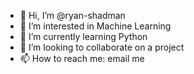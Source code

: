 - 👋 Hi, I’m @ryan-shadman
- 👀 I’m interested in Machine Learning
- 🌱 I’m currently learning Python
- 💞️ I’m looking to collaborate on a project
- 📫 How to reach me: email me

<!---
ryan-shadman/ryan-shadman is a ✨ special ✨ repository because its `README.md` (this file) appears on your GitHub profile.
You can click the Preview link to take a look at your changes.
--->
